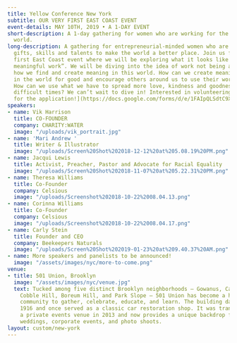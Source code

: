 ```yaml
---
title: Yellow Conference New York
subtitle: OUR VERY FIRST EAST COAST EVENT
event-details: MAY 10TH, 2019 • A 1-DAY EVENT
short-description: A 1-day gathering for women who are working for the good of the
  world.
long-description: A gathering for entrepreneurial-minded women who are using their
  gifts, skills and talents to make the world a better place. Join us for our very
  first East Coast event where we will be exploring what it looks like to “create
  meaningful work”. We will be diving into the idea of work not being a career, but
  how we find and create meaning in this world. How can we create meaningful work
  in the world for good and encourage others around us to use their work for good?
  How can we use what we have to spread more love, kindness and goodness during these
  difficult times? We can’t wait to dive in! Interested in volunteering? [Click here
  for the application!](https://docs.google.com/forms/d/e/1FAIpQLSdtC9Xcp_1Xi8rFyLZVkYMyRhtauZ7qLKPgc3-6YtGdWXUthQ/viewform)
speakers:
- name: Vik Harrison
  title: CO-FOUNDER
  company: CHARITY:WATER
  image: "/uploads/vik_portrait.jpg"
- name: 'Mari Andrew '
  title: Writer & Illustrator
  image: "/uploads/Screen%20Shot%202018-12-12%20at%205.08.19%20PM.png"
- name: Jacqui Lewis
  title: Activist, Preacher, Pastor and Advocate for Racial Equality
  image: "/uploads/Screen%20Shot%202018-11-07%20at%205.22.31%20PM.png"
- name: Theresa Williams
  title: Co-Founder
  company: Celsious
  image: "/uploads/Screenshot%202018-10-22%2008.04.13.png"
- name: Corinna Williams
  title: Co-Founder
  company: Celsious
  image: "/uploads/Screenshot%202018-10-22%2008.04.17.png"
- name: Carly Stein
  title: Founder and CEO
  company: Beekeepers Naturals
  image: "/uploads/Screen%20Shot%202019-01-23%20at%209.40.37%20AM.png"
- name: More speakers and panelists to be announced!
  image: "/assets/images/nyc/more-to-come.png"
venue:
- title: 501 Union, Brooklyn
  image: "/assets/images/nyc/venue.jpg"
  text: Tucked among five distinct Brooklyn neighborhoods – Gowanus, Carroll Gardens,
    Cobble Hill, Boreum Hill, and Park Slope – 501 Union has become a hub for the
    community to gather, celebrate, educate, and learn. The building dates back to
    1916 and once served as a classic car restoration shop. It was transformed into
    a private events venue in 2013 and now provides a unique backdrop for stylish
    weddings, corporate events, and photo shoots.
layout: custom/new-york
---
```


